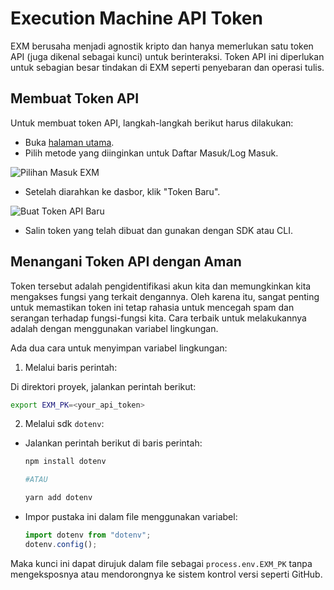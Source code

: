 # Execution Machine API Token

EXM berusaha menjadi agnostik kripto dan hanya memerlukan satu token API (juga dikenal sebagai kunci) untuk berinteraksi. Token API ini diperlukan untuk sebagian besar tindakan di EXM seperti penyebaran dan operasi tulis.

## Membuat Token API

Untuk membuat token API, langkah-langkah berikut harus dilakukan:

- Buka [halaman utama](https://exm.dev/).
- Pilih metode yang diinginkan untuk Daftar Masuk/Log Masuk.

![Pilihan Masuk EXM](~@source/images/exm-sign-in-options.png)

- Setelah diarahkan ke dasbor, klik "Token Baru".

![Buat Token API Baru](~@source/images/exm-create-token.png)

- Salin token yang telah dibuat dan gunakan dengan SDK atau CLI.

## Menangani Token API dengan Aman

Token tersebut adalah pengidentifikasi akun kita dan memungkinkan kita mengakses fungsi yang terkait dengannya. Oleh karena itu, sangat penting untuk memastikan token ini tetap rahasia untuk mencegah spam dan serangan terhadap fungsi-fungsi kita. Cara terbaik untuk melakukannya adalah dengan menggunakan variabel lingkungan.

Ada dua cara untuk menyimpan variabel lingkungan:

1. Melalui baris perintah:

Di direktori proyek, jalankan perintah berikut:

```bash
export EXM_PK=<your_api_token>
```

2. Melalui sdk `dotenv`:

- Jalankan perintah berikut di baris perintah:

  ```bash
  npm install dotenv

  #ATAU

  yarn add dotenv
  ```
- Impor pustaka ini dalam file menggunakan variabel:

  ```jsx
  import dotenv from "dotenv";
  dotenv.config();
  ```

Maka kunci ini dapat dirujuk dalam file sebagai `process.env.EXM_PK` tanpa mengeksposnya atau mendorongnya ke sistem kontrol versi seperti GitHub.